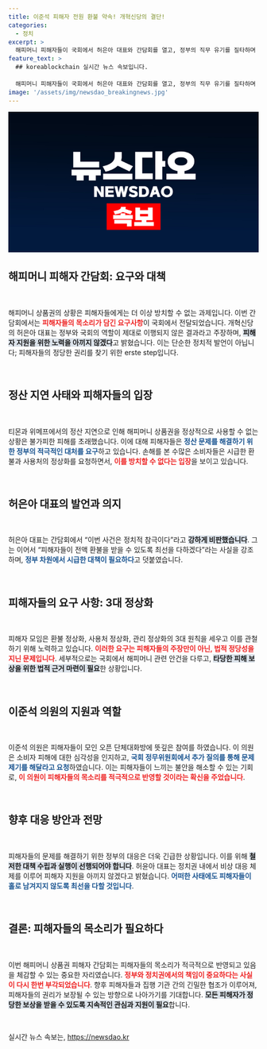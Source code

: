 ```yaml
---
title: 이준석 피해자 전원 환불 약속! 개혁신당의 결단!
categories:
  - 정치
excerpt: >
  해피머니 피해자들이 국회에서 허은아 대표와 간담회를 열고, 정부의 직무 유기를 질타하며 환불 및 관리 정상화를 촉구했습니다. 피해자들은 피해 보상을 위한 절박한 목소리를 높였으며, 정치적 참극의 원인과 대책 마련을 요구하고 있습니다.
feature_text: >
  ## koreablockchain 실시간 뉴스 속보입니다.

  해피머니 피해자들이 국회에서 허은아 대표와 간담회를 열고, 정부의 직무 유기를 질타하며 환불 및 관리 정상화를 촉구했습니다. 피해자들은 피해 보상을 위한 절박한 목소리를 높였으며, 정치적 참극의 원인과 대책 마련을 요구하고 있습니다.
image: '/assets/img/newsdao_breakingnews.jpg'
---
```


<p><img src="/assets/img/newsdao_breakingnews.jpg" alt="koreablockchain 속보" /></p>

<h2 data-ke-size="size26">해피머니 피해자 간담회: 요구와 대책</h2>

<p data-ke-size="size16">&nbsp;</p>

<p>해피머니 상품권의 상황은 피해자들에게는 더 이상 방치할 수 없는 과제입니다. 이번 간담회에서는 <b><span style="color: #ee2323;">피해자들의 목소리가 담긴 요구사항</span></b>이 국회에서 전달되었습니다. 개혁신당의 허은아 대표는 정부와 국회의 역할이 제대로 이행되지 않은 결과라고 주장하며, <b><span style="background-color: #21538527;">피해자 지원을 위한 노력을 아끼지 않겠다</span></b>고 밝혔습니다. 이는 단순한 정치적 발언이 아닙니다; 피해자들의 정당한 권리를 찾기 위한 erste step입니다.</p>

<p data-ke-size="size16">&nbsp;</p>

<h2 data-ke-size="size26">정산 지연 사태와 피해자들의 입장</h2>

<p data-ke-size="size16">&nbsp;</p>

<p>티몬과 위메프에서의 정산 지연으로 인해 해피머니 상품권을 정상적으로 사용할 수 없는 상황은 불가피한 피해를 초래했습니다. 이에 대해 피해자들은 <b><span style="color: #1a5490;">정산 문제를 해결하기 위한 정부의 적극적인 대처를 요구</span></b>하고 있습니다. 손해를 본 수많은 소비자들은 시급한 환불과 사용처의 정상화를 요청하면서, <b><span style="color: #ee2323;">이를 방치할 수 없다는 입장</span></b>을 보이고 있습니다. </p>

<p data-ke-size="size16">&nbsp;</p>

<h2 data-ke-size="size26">허은아 대표의 발언과 의지</h2>

<p data-ke-size="size16">&nbsp;</p>

<p>허은아 대표는 간담회에서 “이번 사건은 정치적 참극이다”라고 <b><span style="background-color: #21538527;">강하게 비판했습니다</span></b>. 그는 이어서 “피해자들이 전액 환불을 받을 수 있도록 최선을 다하겠다”라는 사실을 강조하며, <b><span style="color: #1a5490;">정부 차원에서 시급한 대책이 필요하다</span></b>고 덧붙였습니다. </p>

<p data-ke-size="size16">&nbsp;</p>

<h2 data-ke-size="size26">피해자들의 요구 사항: 3대 정상화</h2>

<p data-ke-size="size16">&nbsp;</p>

<p>피해자 모임은 환불 정상화, 사용처 정상화, 관리 정상화의 3대 원칙을 세우고 이를 관철하기 위해 노력하고 있습니다. <b><span style="color: #ee2323;">이러한 요구는 피해자들의 주장만이 아닌, 법적 정당성을 지닌 문제입니다</span></b>. 세부적으로는 국회에서 해피머니 관련 안건을 다루고, <b><span style="background-color: #21538527;">타당한 피해 보상을 위한 법적 근거 마련이 필요</span></b>한 상황입니다. </p>

<p data-ke-size="size16">&nbsp;</p>

<h2 data-ke-size="size26">이준석 의원의 지원과 역할</h2>

<p data-ke-size="size16">&nbsp;</p>

<p>이준석 의원은 피해자들이 모인 오픈 단체대화방에 뜻깊은 참여를 하였습니다. 이 의원은 소비자 피해에 대한 심각성을 인지하고, <b><span style="color: #1a5490;">국회 정무위원회에서 추가 질의를 통해 문제 제기를 해달라고 요청</span></b>하였습니다. 이는 피해자들이 느끼는 불안을 해소할 수 있는 기회로, <b><span style="color: #ee2323;">이 의원이 피해자들의 목소리를 적극적으로 반영할 것이라는 확신을 주었습니다</span></b>. </p>

<p data-ke-size="size16">&nbsp;</p>

<h2 data-ke-size="size26">향후 대응 방안과 전망</h2>

<p data-ke-size="size16">&nbsp;</p>

<p>피해자들의 문제를 해결하기 위한 정부의 대응은 더욱 긴급한 상황입니다. 이를 위해 <b><span style="background-color: #21538527;">철저한 대책 수립과 실행이 선행되어야 합니다</span></b>. 허윤아 대표는 정치권 내에서 비상 대응 체제를 이루어 피해자 지원을 아끼지 않겠다고 밝혔습니다. <b><span style="color: #1a5490;">어떠한 사태에도 피해자들이 홀로 남겨지지 않도록 최선을 다할 것입니다</span></b>. </p>

<p data-ke-size="size16">&nbsp;</p>

<h2 data-ke-size="size26">결론: 피해자들의 목소리가 필요하다</h2>

<p data-ke-size="size16">&nbsp;</p>

<p>이번 해피머니 상품권 피해자 간담회는 피해자들의 목소리가 적극적으로 반영되고 있음을 체감할 수 있는 중요한 자리였습니다. <b><span style="color: #ee2323;">정부와 정치권에서의 책임이 중요하다는 사실이 다시 한번 부각되었습니다</span></b>. 향후 피해자들과 집행 기관 간의 긴밀한 협조가 이루어져, 피해자들의 권리가 보장될 수 있는 방향으로 나아가기를 기대합니다. <b><span style="background-color: #21538527;">모든 피해자가 정당한 보상을 받을 수 있도록 지속적인 관심과 지원이 필요</span></b>합니다. </p>

<p data-ke-size="size16">&nbsp;</p></p>
실시간 뉴스 속보는, <a href="https://newsdao.kr" rel="dofollow">https://newsdao.kr</a>


